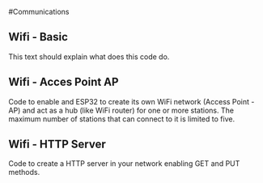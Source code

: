 #Communications
## Wifi - Basic
This text should explain what does this code do.

## Wifi - Acces Point AP
Code to enable and ESP32 to create its own WiFi network (Access Point - AP) and act as a hub (like WiFi router) for one or more stations. The maximum number of stations that can connect to it is limited to five.

## Wifi - HTTP Server
Code to create a HTTP server in your network enabling GET and PUT methods.